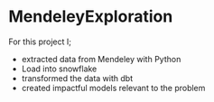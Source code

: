 # MendeleyExploration

For this project I;
 - extracted data from Mendeley with Python
 - Load into snowflake
 - transformed the data with dbt
 - created impactful models relevant to the problem
